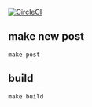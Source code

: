 [![CircleCI](https://circleci.com/gh/moxuse/moxus-org.svg?style=svg)](https://circleci.com/gh/moxuse/moxus-org)

## make new post

  `make post`

## build

  `make build`